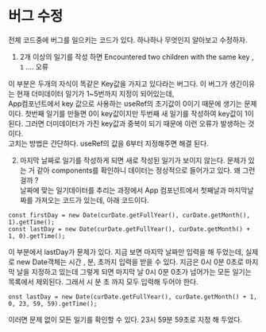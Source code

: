 # 버그 수정

전체 코드중에 버그를 일으키는 코드가 있다. 하나하나 무엇인지 알아보고 수정하자.

1. 2개 이상의 일기를 작성 하면 Encountered two children with the same key , `1` .... 오류

이 부분은 두개의 자식이 똑같은 Key값을 가지고 있다라는 버그다. 이 버그가 생긴이유는 현재 더미데이터 일기가 1~5번까지 지정이 되어있는데,  
App컴포넌트에서 key 값으로 사용하는 useRef의 초기값이 0이기 때문에 생기는 문제이다. 첫번째 일기를 만들면 0이 key값이지만 두번째 새 일기를 작성하여 key값이 1이 된다. 그러면 더미데이터가 가진 key값과 중복이 되기 때문에 이런 오류가 발생하는 것이다.  
고치는 방법은 간단하다. useRef의 값을 6부터 지정해주면 해결 된다.

2. 마지막 날짜로 일기를 작성하게 되면 새로 작성된 일기가 보이지 않는다. 문제가 있는 거 같아 components를 확인하니 데이터는 정상적으로 들어가고 있다. 왜 그런걸까 ?  
   날짜에 맞는 일기데이터를 추리는 과정에서 App 컴포넌트에서 첫째날과 마지막날짜를 가져오는 코드가 있는데, 아래 코드이다.

```
const firstDay = new Date(curDate.getFullYear(), curDate.getMonth(), 1).getTime();
const lastDay = new Date(curDate.getFullYear(), curDate.getMonth() + 1, 0).getTime();
```

이 부분에서 lastDay가 문제가 있다. 지금 보면 마지막 날짜만 입력을 해 두었는데, 실제로 new Date객체는 시간 , 분, 초까지 입력을 받을 수 있다. 지금은 0시 0분 0초로 마지막 날을 지정하고 있는데 그렇게 되면 마지막 날 0시 0분 0초가 넘어가는 모든 일기는 목록에서 제외된다. 그래서 시 분 초 까지 모두 입력해 두어야 한다.

```
onst lastDay = new Date(curDate.getFullYear(), curDate.getMonth() + 1, 0, 23, 59, 59).getTime();
```

이러면 문제 없이 모든 일기를 확인할 수 있다. 23시 59분 59초로 지정 해 두었다.
